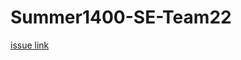# Summer1400-SE-Team22

[issue link](https://github.com/Star-Academy/codestar-intern-issues/issues/369)
